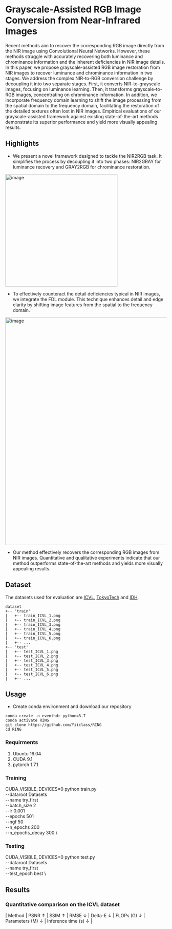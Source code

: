 # Grayscale-Assisted RGB Image Conversion from Near-Infrared Images
Recent methods aim to recover the corresponding RGB image directly from the NIR image using Convolutional Neural Networks. 
However, these methods struggle with accurately recovering both luminance and chrominance information and the inherent deficiencies in NIR image details. 
In this paper, we propose grayscale-assisted RGB image restoration from NIR images to recover luminance and chrominance information in two stages. 
We address the complex NIR-to-RGB conversion challenge by decoupling it into two separate stages. First, it converts NIR-to-grayscale images, focusing on luminance learning. Then, it transforms grayscale-to-RGB images, concentrating on chrominance information. 
In addition, we incorporate frequency domain learning to shift the image processing from the spatial domain to the frequency domain, facilitating the restoration of the detailed textures often lost in NIR images. 
Empirical evaluations of our grayscale-assisted framework against existing state-of-the-art methods demonstrate its superior performance and yield more visually appealing results.

## Highlights
+ We present a novel framework designed to tackle the NIR2RGB task. It simplifies the process by decoupling it into two phases: NIR2GRAY for luminance recovery and GRAY2RGB for chrominance restoration.

<img width="350" alt="image" src="https://github.com/Yiiclass/RING/assets/69071622/832d9b00-11a0-4fe7-a117-e14c5356f38e">

+ To effectively counteract the detail deficiencies typical in NIR images, we integrate the FDL module. This technique enhances detail and edge clarity by shifting image features from the spatial to the frequency domain.

<img width="709" alt="image" src="https://github.com/Yiiclass/RING/assets/69071622/373e5fbb-0ef7-4677-a8a0-0039bbd65b12">

+ Our method effectively recovers the corresponding RGB images from NIR images. Quantitative and qualitative experiments indicate that our method outperforms state-of-the-art methods and yields more visually appealing results.


## Dataset
The datasets used for evaluation are [ICVL](https://icvl.cs.bgu.ac.il/hyperspectral/), [TokyoTech](http://www.ok.sc.e.titech.ac.jp/res/MSI/MSIdata31.html) and [IDH](https://github.com/cccyz/NIR2RGB).

```
dataset
+-- 'train'
|   +-- train_ICVL_1.png
|   +-- train_ICVL_2.png
|   +-- train_ICVL_3.png
|   +-- train_ICVL_4.png
|   +-- train_ICVL_5.png
|   +-- train_ICVL_6.png
|   +-- ...
+-- 'test'
|   +-- test_ICVL_1.png
|   +-- test_ICVL_2.png
|   +-- test_ICVL_3.png
|   +-- test_ICVL_4.png
|   +-- test_ICVL_5.png
|   +-- test_ICVL_6.png
|   +-- ...
```

## Usage
+ Create conda environment and download our repository

```
conda create -n eventhdr python=3.7
conda activate RING
git clone https://github.com/Yiiclass/RING
cd RING
```

### Requirments
1. Ubuntu 16.04
2. CUDA 9.1
3. pytorch 1.7.1

### Training
CUDA_VISIBLE_DEVICES=0  python train.py \
--dataroot Datasets \
--name try_first \
--batch_size 2 \
--lr 0.001 \
--epochs 501 \
--ngf 50 \
--n_epochs 200 \
--n_epochs_decay 300 \


### Testing

CUDA_VISIBLE_DEVICES=0  python test.py \
--dataroot Datasets \
--name try_first \
--test_epoch best \

## Results

### Quantitative comparison on the ICVL dataset


| Method                                | PSNR ↑     | SSIM ↑    | RMSE ↓   | Delta-E ↓ | FLOPs (G) ↓ | Parameters (M) ↓ | Inference time (s) ↓ |
